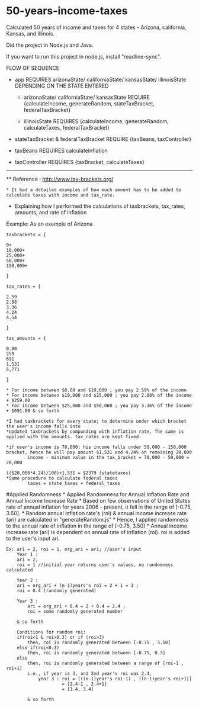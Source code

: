 # 50-years-income-taxes

Calculated 50 years of income and taxes for 4 states - Arizona, california, Kansas, and Illinois.

Did the project in Node.js and Java.

If you want to run this project in node.js, install "readline-sync".

FLOW OF SEQUENCE

* app REQUIRES arizonaState/ californiaState/ kansasState/ illinoisState DEPENDING ON THE STATE ENTERED

  	* arizonaState/ californiaState/ kansasState REQUIRE {calculateIncome, generateRandom, stateTaxBracket, federalTaxBracket}

	* illinoisState REQUIRES {calculateIncome, generateRandom, calculateTaxes, federalTaxBracket}

* stateTaxBracket & federalTaxBracket REQUIRE {taxBeans, taxController}

* taxBeans REQUIRES calculateInflation

* taxController REQUIRES {taxBracket, calculateTaxes}

***************************************************************************************************************

** Reference : http://www.tax-brackets.org/
	
	* It had a detailed examples of how much amount has to be added to calculate taxes with income and tax_rate.

* Explaining how I performed the calculations of taxbrackets, tax_rates, amounts, and rate of inflation

Example: As an example of Arizona
	 
	taxbrackets = {	

	0+
	10,000+ 
	25,000+
	50,000+
	150,000+	

	}

	tax_rates = {
	
	2.59
	2.88
	3.36
	4.24
	4.54
	
	}

	tax_amounts = {
	
	0.00
	259
	691
	1,531
	5,771
	
	}

	* For income between $0.00 and $10,000 ; you pay 2.59% of the income
	* For income between $10,000 and $25,000 ; you pay 2.88% of the income + $259.00
	* For income between $25,000 and $50,000 ; you pay 3.36% of the income + $691.00 & so forth

	*I had taxbrackets for every state; to determine under which bracket the user's income falls into
	*Updated taxbrackets by compunding with inflation rate. The same is applied with the amounts. tax_rates are kept fixed.

	*if user's income is 70,000; his income falls under 50,000 - 150,000 bracket, hence he will pay amount $1,531 and 4.24% on remaining 20,000
	    	income - minimum value in the tax_bracket = 70,000 - 50,000 = 20,000
	    	                                          (($20,000*4.24)/100)+1,531 = $2379 (statetaxes)
	*Same procedure to calculate federal taxes
		    taxes = state_taxes + federal_taxes


#Applied Randomness
	* Applied Randomness for Annual Inflation Rate and Annual Income Increase Rate
	* Based on few observations of United States rate of annual inflation for years 2006 - present, it fell in the range of [-0.75, 3.50].
	* Random annual inflation rate's (roi) & annual income increase rate (ari) are calculated in "generateRandom.js"
	* Hence, I applied randomness to the annual rate of inflation in the range of [-0.75, 3.50]
	* Annual income increase rate (ari) is dependent on annual rate of inflation (roi). roi is added to the user's input ari.
	
	Ex: ari = 2, roi = 1, org_ari = ari; //user's input
	    Year 1 : 
		ari = 2, 
		roi = 1 //initial year returns user's values, no randomness calculated

	    Year 2 : 
		ari = org_ari + (n-1)years's roi = 2 + 1 = 3 ; 
		roi = 0.4 (randomly generated)
		
	    Year 3 : 
	    	ari = org_ari + 0.4 = 2 + 0.4 = 2.4 ; 
	    	roi = some randomly generated number 
	    	
	    & so forth
	    	
	    Conditions for random roi:
		if(roi<1 & roi>0.3) or if (roi>3)
			then, roi is randomly generated between [-0.75 , 3.50]
		else if(roi<0.3)
			then, roi is randomly generated between [-0.75, 0.3]
		else
			then, roi is randomly generated between a range of [roi-1 , roi+1]
			i.e., if year is 3, and 2nd year's roi was 2.4, 
				year 3 : roi = [((n-1)year's roi-1) , ((n-1)year's roi+1)]
					     = [2.4-1 , 2.4+1]
					     = [1.4, 3.4]

        	& so forth
